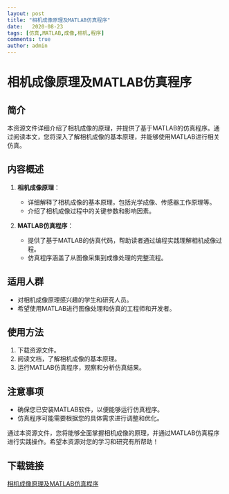 ```yaml
---
layout: post
title: "相机成像原理及MATLAB仿真程序"
date:   2020-08-23
tags: [仿真,MATLAB,成像,相机,程序]
comments: true
author: admin
---
```

# 相机成像原理及MATLAB仿真程序

## 简介
本资源文件详细介绍了相机成像的原理，并提供了基于MATLAB的仿真程序。通过阅读本文，您将深入了解相机成像的基本原理，并能够使用MATLAB进行相关仿真。

## 内容概述
1. **相机成像原理**：
   - 详细解释了相机成像的基本原理，包括光学成像、传感器工作原理等。
   - 介绍了相机成像过程中的关键参数和影响因素。

2. **MATLAB仿真程序**：
   - 提供了基于MATLAB的仿真代码，帮助读者通过编程实践理解相机成像过程。
   - 仿真程序涵盖了从图像采集到成像处理的完整流程。

## 适用人群
- 对相机成像原理感兴趣的学生和研究人员。
- 希望使用MATLAB进行图像处理和仿真的工程师和开发者。

## 使用方法
1. 下载资源文件。
2. 阅读文档，了解相机成像的基本原理。
3. 运行MATLAB仿真程序，观察和分析仿真结果。

## 注意事项
- 确保您已安装MATLAB软件，以便能够运行仿真程序。
- 仿真程序可能需要根据您的具体需求进行调整和优化。

通过本资源文件，您将能够全面掌握相机成像的原理，并通过MATLAB仿真程序进行实践操作。希望本资源对您的学习和研究有所帮助！

## 下载链接

[相机成像原理及MATLAB仿真程序](https://pan.quark.cn/s/38fb37e0523d)